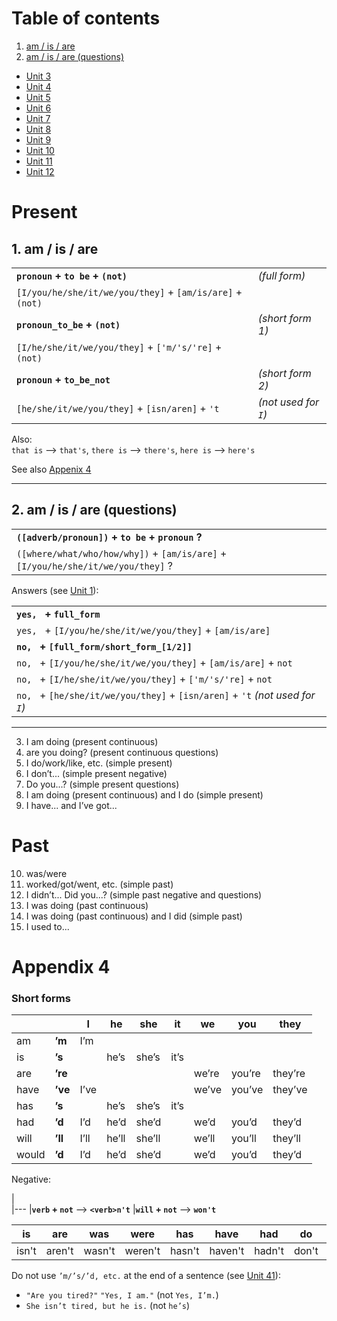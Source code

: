 # Table of contents
1. [am / is / are][u1]
2. [am / is / are (questions)][u2]
- [Unit 3](#unit-3)
- [Unit 4](#unit-4)
- [Unit 5](#unit-5)
- [Unit 6](#unit-6)
- [Unit 7](#unit-7)
- [Unit 8](#unit-8)
- [Unit 9](#unit-9)
- [Unit 10](#unit-10)
- [Unit 11](#unit-11)
- [Unit 12](#unit-12)

[u1]: #1-am--is--are
[u2]: #2-am--is--are-questions
[u41]: #stub
[a4]: #appendix-4

# Present
## 1. am / is / are
|||
|-|-
|**`pronoun` + `to be` + `(not)`**|*(full form)*
|`[I/you/he/she/it/we/you/they]` + `[am/is/are]` + `(not)`
|**`pronoun_to_be` + `(not)`**|*(short form 1)*
|`[I/he/she/it/we/you/they]` + `['m/'s/'re]` + `(not)`
|**`pronoun` + `to_be_not`**|*(short form 2)*
|`[he/she/it/we/you/they]` + `[isn/aren]` + `'t`|*(not used for `I`)*

Also:  
`that is` --> `that's`, `there is` --> `there's`, `here is` --> `here's`

See also [Appenix 4][a4]

---
## 2. am / is / are (questions)
||
|-
|**`([adverb/pronoun])` + `to be` + `pronoun` ?**
|`([where/what/who/how/why])` + `[am/is/are]` + `[I/you/he/she/it/we/you/they]` ?

Answers (see [Unit 1][u1]):

||
|-
|**`yes, ` + `full_form`**
|`yes, ` + `[I/you/he/she/it/we/you/they]` + `[am/is/are]`
|**`no, ` + `[full_form/short_form_[1/2]]`**
|`no, ` + `[I/you/he/she/it/we/you/they]` + `[am/is/are]` + `not`
|`no, ` + `[I/he/she/it/we/you/they]` + `['m/'s/'re]` + `not`
|`no, ` + `[he/she/it/we/you/they]` + `[isn/aren]` + `'t` *(not used for `I`)*

---
3. I am doing (present continuous)
4. are you doing? (present continuous questions)
5. I do/work/like, etc. (simple present)
6. I don’t... (simple present negative)
7. Do you...? (simple present questions)
8. I am doing (present continuous) and I do (simple present)
9. I have... and I’ve got...
# Past
10. was/were
11. worked/got/went, etc. (simple past)
12. I didn’t... Did you...?  (simple past negative and questions)
13. I was doing (past continuous)
14. I was doing (past continuous) and I did (simple past)
15. I used to...
# Appendix 4
### Short forms
|||I|he|she|it|we|you|they
|-|-|-|-|-|-|-|-|-
|am|**’m**|I’m|
|is|**’s**||he’s|she’s|it’s
|are|**’re**|||||we’re|you’re|they’re
|have|**’ve**|I’ve||||we’ve|you’ve|they’ve
|has|**’s**||he’s|she’s|it’s
|had|**’d**|I’d|he’d|she’d||we’d|you’d|they’d
|will|**’ll**|I’ll|he’ll|she’ll||we’ll|you’ll|they’ll
|would|**’d**|I’d|he’d|she’d||we’d|you’d|they’d

Negative:

|  
|---
|**`verb` + `not`** --> **`<verb>n't`**
|**`will` + `not`** --> **`won't`**

is|are|was|were|has|have|had|do|does|did|can|could|will|would|should|must
-|-|-|-|-|-|-|-|-|-|-|-|-|-|-|-
isn't|aren't|wasn't|weren't|hasn't|haven't|hadn't|don't|doesn't|didn't|can't|couldn't|won't|wouldn't|shouldn't|mustn't

Do not use `’m/’s/’d, etc.` at the end of a sentence (see [Unit 41][u41]):
* `"Are you tired?"` `"Yes, I am."` (not `Yes, I’m.`)
* `She isn’t tired, but he is.` (not `he’s`)
